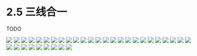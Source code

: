 # 2.5 三线合一

TODO

![](../resources/the-movie/0.png)
![](../resources/the-movie/1.png)
![](../resources/the-movie/2.png)
![](../resources/the-movie/3.png)
![](../resources/the-movie/4.png)
![](../resources/the-movie/5.png)
![](../resources/the-movie/6.png)
![](../resources/the-movie/7.png)
![](../resources/the-movie/8.png)
![](../resources/the-movie/9.png)
![](../resources/the-movie/10.png)
![](../resources/the-movie/11.png)
![](../resources/the-movie/12.png)
![](../resources/the-movie/13.png)
![](../resources/the-movie/14.png)
![](../resources/the-movie/15.png)
![](../resources/the-movie/16.png)
![](../resources/the-movie/17.png)
![](../resources/the-movie/18.png)
![](../resources/the-movie/19.png)
![](../resources/the-movie/20.png)
![](../resources/the-movie/21.png)
![](../resources/the-movie/22.png)
![](../resources/the-movie/23.png)
![](../resources/the-movie/24.png)
![](../resources/the-movie/25.png)
![](../resources/the-movie/26.png)
![](../resources/the-movie/27.png)
![](../resources/the-movie/28.png)
![](../resources/the-movie/29.png)
![](../resources/the-movie/30.png)
![](../resources/the-movie/31.png)
![](../resources/the-movie/32.png)
![](../resources/the-movie/33.png)